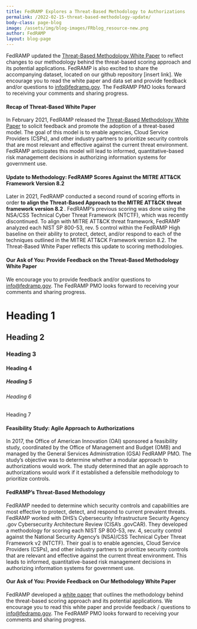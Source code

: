 ```yaml
---
title: FedRAMP Explores a Threat-Based Methodology to Authorizations
permalink: /2022-02-15-threat-based-methodology-update/
body-class: page-blog
image: /assets/img/blog-images/FRblog_resource-new.png
author: FedRAMP
layout: blog-page
---
```


FedRAMP updated the <a href="https://www.fedramp.gov/2021-02-10-threat-based-methodology/">Threat-Based Methodology White Paper</a> to reflect changes to our methodology behind the threat-based scoring approach and its potential applications. FedRAMP is also excited to share the accompanying dataset, located on our github repository [insert link].  We encourage you to read the white paper and data set and provide feedback and/or questions to info@fedramp.gov. The FedRAMP PMO looks forward to receiving your comments and sharing progress.

<h4>Recap of Threat-Based White Paper</h4> 

In February 2021, FedRAMP released the <a href="https://www.fedramp.gov/2021-02-10-threat-based-methodology/">Threat-Based Methodology White Paper</a> to solicit feedback and promote the adoption of a threat-based model. The goal of this model is to enable agencies, Cloud Service Providers (CSPs), and other industry partners to prioritize security controls that are most relevant and effective against the current threat environment. FedRAMP anticipates this model will lead to informed, quantitative-based risk management decisions in authorizing information systems for government use.

<h4>Update to Methodology: FedRAMP Scores Against the MITRE ATT&CK Framework Version 8.2</h4> 

Later in 2021, FedRAMP conducted a second round of scoring efforts in order <b>to align the Threat-Based Approach to the MITRE ATT&CK threat framework version 8.2 </b>. FedRAMP’s previous scoring was done using the NSA/CSS Technical Cyber Threat Framework (NTCTF), which was recently discontinued. To align with MITRE ATT&CK threat framework, FedRAMP analyzed each NIST SP 800-53, rev. 5 control within the FedRAMP High baseline on their ability to protect, detect, and/or respond to each of the techniques outlined in the MITRE ATT&CK Framework version 8.2.  The Threat-Based White Paper reflects this update to scoring methodologies. 

<h4>Our Ask of You: Provide Feedback on the Threat-Based Methodology White Paper</h4> 

We encourage you to provide feedback and/or questions to <a href="mailto:info@fedramp.gov">info@fedramp.gov</a>. The FedRAMP PMO looks forward to receiving your comments and sharing progress.

<h1> Heading 1 </h1>
<h2> Heading 2 </h2>
<h3> Heading 3 </h3>
<h4> Heading 4 </h4>
<h5> Heading 5 </h5>
<h6> Heading 6 </h6>
<h7> Heading 7 </h7>







<h4>Feasibility Study: Agile Approach to Authorizations</h4> 

In 2017, the Office of American Innovation (OAI) sponsored a feasibility study, coordinated by the Office of Management and Budget (OMB) and managed by the General Services Administration (GSA) FedRAMP PMO. 
The study’s objective was to determine whether  a modular approach to authorizations would work. The study determined that an agile approach to authorizations would work if it established a defensible methodology to prioritize controls. 

<h4>FedRAMP’s Threat-Based Methodology</h4>

FedRAMP needed to determine which security controls and capabilities are most effective to protect, detect, and respond to current prevalent threats. FedRAMP worked with DHS’s Cybersecurity Infrastructure Security Agency .gov Cybersecurity Architecture Review (CISA’s .govCAR). They developed a methodology for scoring each NIST SP 800-53, rev. 4, security control against the National Security Agency’s (NSA)/CSS Technical Cyber Threat Framework v2 (NTCTF). Their goal is to enable agencies, Cloud Service Providers (CSPs), and other industry partners to prioritize security controls that are relevant and effective against the current threat environment. This leads to informed, quantitative-based risk management decisions in authorizing information systems for government use.

<h4>Our Ask of You: Provide Feedback on Our Methodology White Paper</h4>

FedRAMP developed a <a href="https://fedramp.gov/assets/resources/documents/Threat-Based_Risk_Profiling_Methodology.pdf">white paper</a> that outlines the methodology behind the threat-based scoring approach and its potential applications. We encourage you to read this white paper and provide feedback / questions to <a href="mailto:info@fedramp.gov">info@fedramp.gov</a>. The FedRAMP PMO looks forward to receiving your comments and sharing progress.
